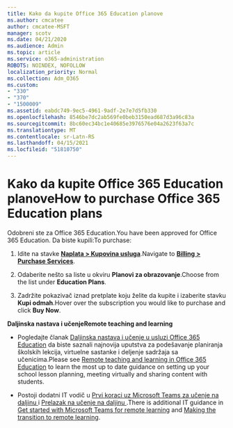 ```yaml
---
title: Kako da kupite Office 365 Education planove
ms.author: cmcatee
author: cmcatee-MSFT
manager: scotv
ms.date: 04/21/2020
ms.audience: Admin
ms.topic: article
ms.service: o365-administration
ROBOTS: NOINDEX, NOFOLLOW
localization_priority: Normal
ms.collection: Adm_O365
ms.custom:
- "330"
- "370"
- "1500009"
ms.assetid: eabdc749-9ec5-4961-9adf-2e7e7d5fb330
ms.openlocfilehash: 8546be7dc2ab569fe0beb3150ead687d3a96c83a
ms.sourcegitcommit: 8bc60ec34bc1e40685e3976576e04a2623f63a7c
ms.translationtype: MT
ms.contentlocale: sr-Latn-RS
ms.lasthandoff: 04/15/2021
ms.locfileid: "51810750"
---
```

# <a name="how-to-purchase-office-365-education-plans"></a><span data-ttu-id="18bea-102">Kako da kupite Office 365 Education planove</span><span class="sxs-lookup"><span data-stu-id="18bea-102">How to purchase Office 365 Education plans</span></span>

<span data-ttu-id="18bea-103">Odobreni ste za Office 365 Education.</span><span class="sxs-lookup"><span data-stu-id="18bea-103">You have been approved for Office 365 Education.</span></span>  <span data-ttu-id="18bea-104">Da biste kupili:</span><span class="sxs-lookup"><span data-stu-id="18bea-104">To purchase:</span></span>

1. <span data-ttu-id="18bea-105">Idite na stavke **[Naplata > Kupovina usluga](https://portal.office.com/AdminPortal/Home#/catalog)**.</span><span class="sxs-lookup"><span data-stu-id="18bea-105">Navigate to **[Billing > Purchase Services](https://portal.office.com/AdminPortal/Home#/catalog)**.</span></span>

2. <span data-ttu-id="18bea-106">Odaberite nešto sa liste u okviru **Planovi za obrazovanje**.</span><span class="sxs-lookup"><span data-stu-id="18bea-106">Choose from the list under **Education Plans**.</span></span>

3. <span data-ttu-id="18bea-107">Zadržite pokazivač iznad pretplate koju želite da kupite i izaberite stavku **Kupi odmah**.</span><span class="sxs-lookup"><span data-stu-id="18bea-107">Hover over the subscription you would like to purchase and click **Buy Now**.</span></span>

<span data-ttu-id="18bea-108">**Daljinska nastava i učenje**</span><span class="sxs-lookup"><span data-stu-id="18bea-108">**Remote teaching and learning**</span></span>

- <span data-ttu-id="18bea-109">Pogledajte članak [Daljinska nastava i učenje u usluzi Office 365 Education](https://support.office.com/article/remote-teaching-and-learning-in-office-365-education-f651ccae-7b65-478b-8366-51bb884025c4) da biste saznali najnovija uputstva za podešavanje planiranja školskih lekcija, virtuelne sastanke i deljenje sadržaja sa učenicima.</span><span class="sxs-lookup"><span data-stu-id="18bea-109">Please see [Remote teaching and learning in Office 365 Education](https://support.office.com/article/remote-teaching-and-learning-in-office-365-education-f651ccae-7b65-478b-8366-51bb884025c4) to learn the most up to date guidance on setting up your school lesson planning, meeting virtually and sharing content with students.</span></span>

- <span data-ttu-id="18bea-110">Postoji dodatni IT vodič u [Prvi koraci uz Microsoft Teams za učenje na daljinu ](https://docs.microsoft.com/MicrosoftTeams/remote-learning-edu) i [Prelazak na učenje na daljinu ](https://www.microsoft.com/education/remote-learning).</span><span class="sxs-lookup"><span data-stu-id="18bea-110">There is additional IT guidance in [Get started with Microsoft Teams for remote learning](https://docs.microsoft.com/MicrosoftTeams/remote-learning-edu) and [Making the transition to remote learning](https://www.microsoft.com/education/remote-learning).</span></span>

